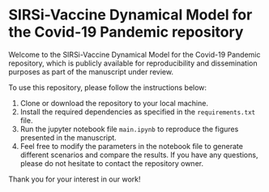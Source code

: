 # SIRSi-Vaccine Dynamical Model for the Covid-19 Pandemic repository

Welcome to the SIRSi-Vaccine Dynamical Model for the Covid-19 Pandemic repository, which is publicly available for reproducibility and dissemination purposes as part of the manuscript under review.

To use this repository, please follow the instructions below:

1. Clone or download the repository to your local machine.
2. Install the required dependencies as specified in the `requirements.txt` file.
3. Run the jupyter notebook file `main.ipynb` to reproduce the figures presented in the manuscript.
4. Feel free to modify the parameters in the notebook file to generate different scenarios and compare the results.
If you have any questions, please do not hesitate to contact the repository owner.

Thank you for your interest in our work!
